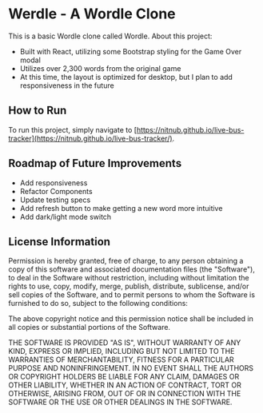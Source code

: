# Werdle - A Wordle Clone 

This is a basic Wordle clone called Wordle. About this project:
* Built with React, utilizing some Bootstrap styling for the Game Over modal
* Utilizes over 2,300 words from the original game
* At this time, the layout is optimized for desktop, but I plan to add responsiveness in the future

## How to Run
To run this project, simply navigate to [https://nitnub.github.io/live-bus-tracker](https://nitnub.github.io/live-bus-tracker/).


## Roadmap of Future Improvements
* Add responsiveness
* Refactor Components
* Update testing specs
* Add refresh button to make getting a new word more intuitive
* Add dark/light mode switch


## License Information

Permission is hereby granted, free of charge, to any person obtaining a copy of this software and associated documentation files (the "Software"), to deal in the Software without restriction, including without limitation the rights to use, copy, modify, merge, publish, distribute, sublicense, and/or sell copies of the Software, and to permit persons to whom the Software is furnished to do so, subject to the following conditions:

The above copyright notice and this permission notice shall be included in all copies or substantial portions of the Software.

THE SOFTWARE IS PROVIDED "AS IS", WITHOUT WARRANTY OF ANY KIND, EXPRESS OR IMPLIED, INCLUDING BUT NOT LIMITED TO THE WARRANTIES OF MERCHANTABILITY, FITNESS FOR A PARTICULAR PURPOSE AND NONINFRINGEMENT. IN NO EVENT SHALL THE AUTHORS OR COPYRIGHT HOLDERS BE LIABLE FOR ANY CLAIM, DAMAGES OR OTHER LIABILITY, WHETHER IN AN ACTION OF CONTRACT, TORT OR OTHERWISE, ARISING FROM, OUT OF OR IN CONNECTION WITH THE SOFTWARE OR THE USE OR OTHER DEALINGS IN THE SOFTWARE.